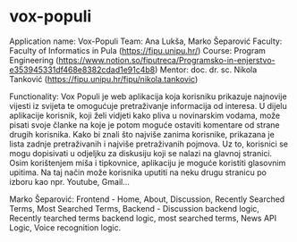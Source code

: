 # vox-populi
Application name: Vox-Populi
Team: Ana Lukša, Marko Šeparović
Faculty: Faculty of Informatics in Pula (https://fipu.unipu.hr/)
Course: Program Engineering (https://www.notion.so/fiputreca/Programsko-in-enjerstvo-e353945331df468e8382cdad1e91c4b8)
Mentor: doc. dr. sc. Nikola Tanković (https://fipu.unipu.hr/fipu/nikola.tankovic)

Functionality:
Vox Populi je web aplikacija koja korisniku prikazuje najnovije vijesti iz svijeta te omogućuje pretraživanje informacija od interesa. U dijelu aplikacije korisnik, koji želi vidjeti kako pliva u novinarskim vodama, može pisati svoje članke na koje je potom moguće ostaviti komentare od strane drugih korisnika. Kako bi znali što najviše zanima korisnike, prikazana je lista zadnje pretraživanih i najviše pretraživanih pojmova. Uz to, korisnici se mogu dopisivati u odjeljku za diskusiju koji se nalazi na glavnoj stranici. Osim korištenjem miša i tipkovnice, aplikaciju je moguće koristiti glasovnim upitima. Na taj način može korisnika uputiti na neku drugu stranicu po izboru  kao npr. Youtube, Gmail…

Marko Šeparović: 
Frontend - Home, About, Discussion, Recently Searched Terms, Most Searched Terms,
Backend - Discussion backend logic, Recently tearched terms backend logic, most searched terms, 
News API Logic, Voice recognition logic.